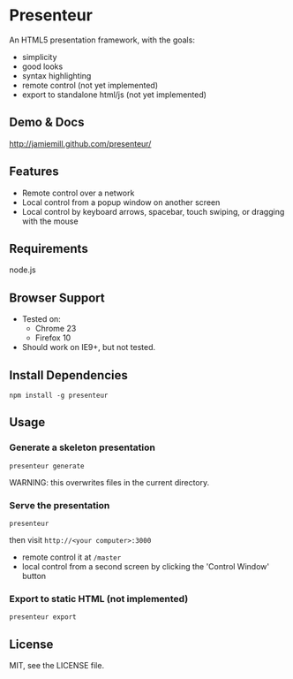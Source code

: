 # Presenteur

An HTML5 presentation framework, with the goals:

- simplicity
- good looks
- syntax highlighting
- remote control (not yet implemented)
- export to standalone html/js (not yet implemented)

## Demo & Docs

<http://jamiemill.github.com/presenteur/>

## Features

- Remote control over a network
- Local control from a popup window on another screen
- Local control by keyboard arrows, spacebar, touch swiping, or dragging with the mouse

## Requirements

node.js

## Browser Support

- Tested on:
  - Chrome 23
  - Firefox 10
- Should work on IE9+, but not tested.

## Install Dependencies

    npm install -g presenteur

## Usage

### Generate a skeleton presentation

    presenteur generate

WARNING: this overwrites files in the current directory.

### Serve the presentation

    presenteur

then visit `http://<your computer>:3000`

- remote control it at `/master`
- local control from a second screen by clicking the 'Control Window' button

### Export to static HTML (not implemented)

    presenteur export

## License

MIT, see the LICENSE file.
